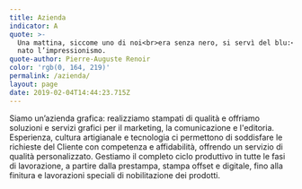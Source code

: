 ```yaml
---
title: Azienda
indicator: A
quote: >-
  Una mattina, siccome uno di noi<br>era senza nero, si servì del blu:<br>era
  nato l’impressionismo.
quote-author: Pierre-Auguste Renoir
color: 'rgb(0, 164, 219)'
permalink: /azienda/
layout: page
date: 2019-02-04T14:44:23.715Z
---
```

Siamo un’azienda grafica: realizziamo stampati di qualità e offriamo soluzioni e servizi grafici per il marketing, la comunicazione e l'editoria. Esperienza, cultura artigianale e tecnologia ci permettono di soddisfare le richieste del Cliente con competenza e affidabilità, offrendo un servizio di qualità personalizzato. Gestiamo il completo ciclo produttivo in tutte le fasi di lavorazione, a partire dalla prestampa, stampa offset e digitale, fino alla finitura e lavorazioni speciali di nobilitazione dei prodotti.
